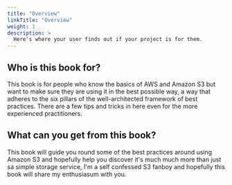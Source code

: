 ```yaml
---
title: "Overview"
linkTitle: "Overview"
weight: 1
description: >
  Here's where your user finds out if your project is for them.
---
```


## Who is this book for?

This book is for people who know the basics of AWS and Amazon S3 but want to make sure they are using it in the best possible way, a way that adheres to the six pillars of the well-architected framework of best practices. There are a few tips and tricks in here even for the more experienced practitioners.

## What can you get from this book?

This book will guide you round some of the best practices around using Amazon S3 and hopefully help you discover it's much much more than just sa simple storage service, I'm a self confessed S3 fanboy and hopefully this book will share my enthusiasum with you.
